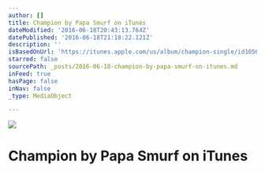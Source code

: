 ```yaml
---
author: []
title: Champion by Papa Smurf on iTunes
dateModified: '2016-06-18T20:43:13.764Z'
datePublished: '2016-06-18T21:18:22.121Z'
description: ''
isBasedOnUrl: 'https://itunes.apple.com/us/album/champion-single/id1056675797'
starred: false
sourcePath: _posts/2016-06-18-champion-by-papa-smurf-on-itunes.md
inFeed: true
hasPage: false
inNav: false
_type: MediaObject

---
```

![](https://the-grid-user-content.s3-us-west-2.amazonaws.com/3cf39b00-44b4-4e84-aab9-a056d14b019d.jpg)

# Champion by Papa Smurf on iTunes
